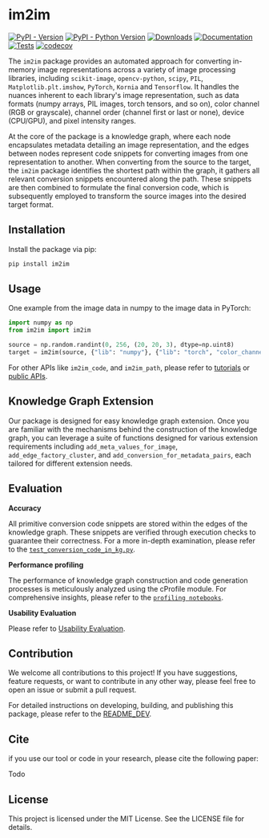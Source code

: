 # im2im

[![PyPI - Version](https://img.shields.io/pypi/v/im2im.svg)](https://pypi.org/project/im2im/)
[![PyPI - Python Version](https://img.shields.io/pypi/pyversions/im2im)](https://pypi.org/project/im2im/)
[![Downloads](https://static.pepy.tech/badge/im2im)](https://pepy.tech/project/im2im)
[![Documentation](https://img.shields.io/badge/Doc-tutorial-blue)](https://github.com/c3di/im2im/blob/main/tutorial.ipynb)
[![Tests](https://github.com/c3di/im2im/actions/workflows/python%20tests%20with%20coverage.yml/badge.svg)](https://github.com/c3di/im2im/actions/workflows/python%20tests%20with%20coverage.yml)
[![codecov](https://codecov.io/github/c3di/im2im/graph/badge.svg?token=BWBXANX8W7)](https://codecov.io/github/c3di/im2im)

The `im2im` package provides an automated approach for converting in-memory image representations across a variety of image processing libraries, including `scikit-image`, `opencv-python`, `scipy`, `PIL`, `Matplotlib.plt.imshow`, `PyTorch`, `Kornia` and `Tensorflow`. It handles the nuances inherent to each library's image representation, such as data formats (numpy arrays, PIL images, torch tensors, and so on), color channel (RGB or grayscale), channel order (channel first or last or none), device (CPU/GPU), and pixel intensity ranges.


At the core of the package is a knowledge graph, where each node encapsulates metadata detailing an image representation, and the edges between nodes represent code snippets for converting images from one representation to another. When converting from the source to the target, the `im2im` package identifies the shortest path within the graph,  it gathers all relevant conversion snippets encountered along the path. These snippets are then combined to formulate the final conversion code, which is subsequently employed to transform the source images into the desired target format.


## Installation

Install the package via pip:
```bash
pip install im2im
```


## Usage

One example from the image data in numpy to the image data in PyTorch:
```python
import numpy as np
from im2im import im2im

source = np.random.randint(0, 256, (20, 20, 3), dtype=np.uint8)
target = im2im(source, {"lib": "numpy"}, {"lib": "torch", "color_channel":"gray", "image_dtype": "uint8"})
```

For other APIs like `im2im_code`, and `im2im_path`, please refer to [tutorials](https://github.com/c3di/im2im/blob/main/tutorial.ipynb) or [public APIs](https://github.com/c3di/im2im/blob/main/src/im2im/interface_py_api.py).

## Knowledge Graph Extension

Our package is designed for easy knowledge graph extension. Once you are familiar with the mechanisms behind the construction of the knowledge graph, you can leverage a suite of functions designed for various extension requirements including `add_meta_values_for_image`, `add_edge_factory_cluster`, and `add_conversion_for_metadata_pairs`, each tailored for different extension needs. 

## Evaluation


**Accuracy**

All primitive conversion code snippets are stored within the edges of the knowledge graph. These snippets are verified through execution checks to guarantee their correctness. For a more in-depth examination, please refer to the [`test_conversion_code_in_kg.py`](https://github.com/c3di/im2im/blob/main/tests/test_conversion_code_in_kg.py).

**Performance profiling**

The performance of knowledge graph construction and code generation processes is meticulously analyzed using the cProfile module. For comprehensive insights, please refer to the [`profiling notebooks`](https://github.com/c3di/im2im/blob/main/profile).

**Usability Evaluation**

Please refer to [Usability Evaluation](https://github.com/c3di/im2im_evaluation).

## Contribution

We welcome all contributions to this project! If you have suggestions, feature requests, or want to contribute in any other way, please feel free to open an issue or submit a pull request.


For detailed instructions on developing, building, and publishing this package, please refer to the [README_DEV](https://github.com/c3di/im2im/blob/main/README_Dev.md).

## Cite

if you use our tool or code in your research, please cite the following paper:

Todo

## License

This project is licensed under the MIT License. See the LICENSE file for details.
